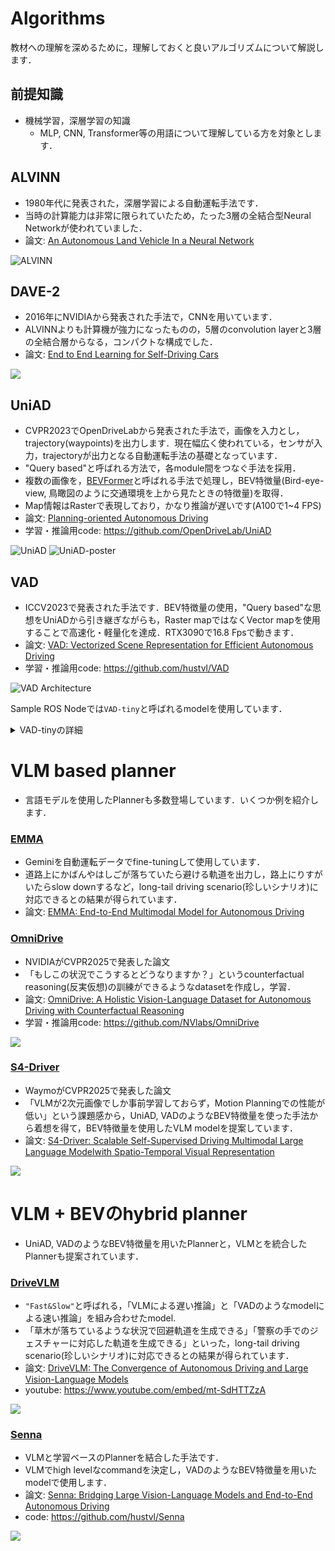 # Algorithms

教材への理解を深めるために，理解しておくと良いアルゴリズムについて解説します．

## 前提知識

- 機械学習，深層学習の知識
    - MLP, CNN, Transformer等の用語について理解している方を対象とします．

## ALVINN

- 1980年代に発表された，深層学習による自動運転手法です．
- 当時の計算能力は非常に限られていたため，たった3層の全結合型Neural Networkが使われていました．
- 論文: [An Autonomous Land Vehicle In a Neural Network](https://proceedings.neurips.cc/paper/1988/file/812b4ba287f5ee0bc9d43bbf5bbe87fb-Paper.pdf)

![ALVINN](https://jmvidal.cse.sc.edu/talks/ann/alvinn2.gif)

## DAVE-2

- 2016年にNVIDIAから発表された手法で，CNNを用いています．
- ALVINNよりも計算機が強力になったものの，5層のconvolution layerと3層の全結合層からなる，コンパクトな構成でした．
- 論文: [End to End Learning for Self-Driving Cars](https://arxiv.org/abs/1604.07316)

![](https://figures.semanticscholar.org/0e3cc46583217ec81e87045a4f9ae3478a008227/3-Figure2-1.png)

## UniAD

- CVPR2023でOpenDriveLabから発表された手法で，画像を入力とし，trajectory(waypoints)を出力します．現在幅広く使われている，センサが入力，trajectoryが出力となる自動運転手法の基礎となっています．
- "Query based"と呼ばれる方法で，各module間をつなぐ手法を採用．
- 複数の画像を，[BEVFormer](https://arxiv.org/abs/2203.17270)と呼ばれる手法で処理し，BEV特徴量(Bird-eye-view, 鳥瞰図のように交通環境を上から見たときの特徴量)を取得．
- Map情報はRasterで表現しており，かなり推論が遅いです(A100で1~4 FPS)
- 論文: [Planning-oriented Autonomous Driving](https://arxiv.org/abs/2212.10156)
- 学習・推論用code: https://github.com/OpenDriveLab/UniAD

![UniAD](https://opendrivelab.com/assets/publication/uniad.jpg)
![UniAD-poster](https://github.com/OpenDriveLab/UniAD/blob/v2.0/sources/cvpr23_uniad_poster.png?raw=true)

## VAD

- ICCV2023で発表された手法です．BEV特徴量の使用，"Query based"な思想をUniADから引き継ぎながらも，Raster mapではなくVector mapを使用することで高速化・軽量化を達成．RTX3090で16.8 Fpsで動きます．
- 論文: [VAD: Vectorized Scene Representation for Efficient Autonomous Driving](https://arxiv.org/abs/2303.12077)
- 学習・推論用code: https://github.com/hustvl/VAD

![VAD Architecture](https://raw.githubusercontent.com/hustvl/VAD/main/assets/arch.png)

Sample ROS Nodeでは`VAD-tiny`と呼ばれるmodelを使用しています．

<details>
<summary>VAD-tinyの詳細</summary>

### VAD-tinyの詳細

- VAD-tinyのinput
  - 6枚の画像(解像度: 384x640)
  - VADが推論に使う基準座標系から各cameraへの座標変換行列
      - python実装において，nuScenesで学習した際のVADの基準座標系がlidar座標系であることから`lidar2cam`と呼ばれます
  - 車両の自己位置・加速度・速度・角速度・yawの値
    　- 車両のCANを通じて取得する情報であることから`can_bus`と呼ばれます
  - 過去のBEV特徴量を現在のBEV特徴量と結合する際に，過去のBEV特徴量を補正するための情報(`shift`)
      - BEV特徴量のサイズと，`can_bus`に含まれるyawの情報から計算されます

- VAD-tinyのoutput trajectory
    - `[3, 6, 2]`のサイズの配列を出力
        - 3: 右折，左折，直進の3種類
        - 6: 6 step先までのwaypointを推論
        - 2: (x,y)

</details>

<!-- ## DiffusionDrive

## MonAD

## PRIX -->

# VLM based planner

- 言語モデルを使用したPlannerも多数登場しています．いくつか例を紹介します．

### [EMMA](https://waymo.com/research/emma/)

- Geminiを自動運転データでfine-tuningして使用しています．
- 道路上にかばんやはしごが落ちていたら避ける軌道を出力し，路上にりすがいたらslow downするなど，long-tail driving scenario(珍しいシナリオ)に対応できるとの結果が得られています．
- 論文: [EMMA: End-to-End Multimodal Model for Autonomous Driving](https://waymo.com/research/emma/)

### [OmniDrive](https://arxiv.org/abs/2405.01533)

- NVIDIAがCVPR2025で発表した論文
- 「もしこの状況でこうするとどうなりますか？」というcounterfactual reasoning(反実仮想)の訓練ができるようなdatasetを作成し，学習．
- 論文: [OmniDrive: A Holistic Vision-Language Dataset for Autonomous Driving with Counterfactual Reasoning](https://arxiv.org/abs/2405.01533)
- 学習・推論用code: https://github.com/NVlabs/OmniDrive

![](https://cvpr.thecvf.com/media/PosterPDFs/CVPR%202025/34693.png?t=1748858551.4455686)

### [S4-Driver](https://arxiv.org/abs/2505.24139)

- WaymoがCVPR2025で発表した論文
- 「VLMが2次元画像でしか事前学習しておらず，Motion Planningでの性能が低い」という課題感から，UniAD, VADのようなBEV特徴量を使った手法から着想を得て，BEV特徴量を使用したVLM modelを提案しています．
- 論文: [S4-Driver: Scalable Self-Supervised Driving Multimodal Large Language Modelwith Spatio-Temporal Visual Representation](https://arxiv.org/abs/2505.24139)

![](https://cvpr.thecvf.com/media/PosterPDFs/CVPR%202025/32619.png?t=1748995327.7679746)

# VLM + BEVのhybrid planner

- UniAD, VADのようなBEV特徴量を用いたPlannerと，VLMとを統合したPlannerも提案されています．

### [DriveVLM](https://arxiv.org/abs/2402.12289)

- `"Fast&Slow"`と呼ばれる，「VLMによる遅い推論」と「VADのようなmodelによる速い推論」を組み合わせたmodel.
- 「草木が落ちているような状況で回避軌道を生成できる」「警察の手でのジェスチャーに対応した軌道を生成できる」といった，long-tail driving scenario(珍しいシナリオ)に対応できるとの結果が得られています．
- 論文: [DriveVLM: The Convergence of Autonomous Driving and Large Vision-Language Models](https://arxiv.org/abs/2402.12289)
- youtube: https://www.youtube.com/embed/mt-SdHTTZzA

![](https://tsinghua-mars-lab.github.io/DriveVLM/images/pipeline.png)



### [Senna](https://github.com/hustvl/Senna)

- VLMと学習ベースのPlannerを結合した手法です．
- VLMでhigh levelなcommandを決定し，VADのようなBEV特徴量を用いたmodelで使用します．
- 論文: [Senna: Bridging Large Vision-Language Models and End-to-End Autonomous Driving](https://arxiv.org/abs/2410.22313)
- code: https://github.com/hustvl/Senna

![](https://github.com/hustvl/Senna/raw/main/assets/teaser.png)

<!-- # VLA based planner

### [OpenDriveVLA]() -->
